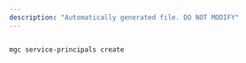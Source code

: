 ```yaml
---
description: "Automatically generated file. DO NOT MODIFY"
---
```


```bash

mgc service-principals create

```